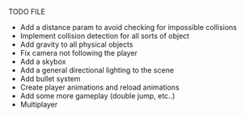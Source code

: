 TODO FILE 

- Add a distance param to avoid checking for impossible collisions
- Implement collision detection for all sorts of object
- Add gravity to all physical objects
- Fix camera not following the player
- Add a skybox
- Add a general directional lighting to the scene
- Add bullet system
- Create player animations and reload animations
- Add some more gameplay (double jump, etc..)
- Multiplayer
